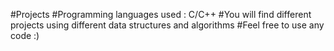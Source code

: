 #Projects
#Programming languages used : C/C++
#You will find different projects using different data structures and algorithms
#Feel free to use any code :)

